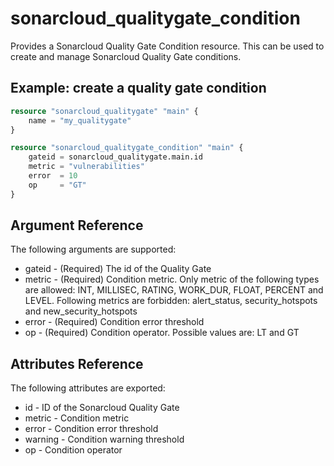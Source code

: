 # sonarcloud_qualitygate_condition
Provides a Sonarcloud Quality Gate Condition resource. This can be used to create and manage Sonarcloud Quality Gate conditions.

## Example: create a quality gate condition
```terraform
resource "sonarcloud_qualitygate" "main" {
    name = "my_qualitygate"
}

resource "sonarcloud_qualitygate_condition" "main" {
    gateid = sonarcloud_qualitygate.main.id
    metric = "vulnerabilities"
    error  = 10
    op     = "GT"
}
```

## Argument Reference
The following arguments are supported:

- gateid - (Required) The id of the Quality Gate
- metric - (Required) Condition metric. Only metric of the following types are allowed: INT, MILLISEC, RATING, WORK_DUR, FLOAT, PERCENT and LEVEL. Following metrics are forbidden: alert_status, security_hotspots and new_security_hotspots
- error - (Required) Condition error threshold
- op - (Required) Condition operator. Possible values are: LT and GT

## Attributes Reference
The following attributes are exported:

- id - ID of the Sonarcloud Quality Gate
- metric - Condition metric
- error - Condition error threshold
- warning - Condition warning threshold
- op - Condition operator

